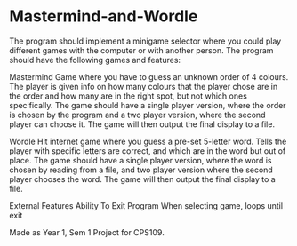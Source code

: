 # Mastermind-and-Wordle
The program should implement a minigame selector where you could play different games
with the computer or with another person. The program should have the following games and features:

Mastermind
    Game where you have to guess an unknown order of 4 colours.
    The player is given info on how many colours that the player chose are in the order
    and how many are in the right spot, but not which ones specifically.
    The game should have a single player version, where the order is chosen by the program
    and a two player version, where the second player can choose it.
    The game will then output the final display to a file.
        
Wordle
    Hit internet game where you guess a pre-set 5-letter word.
    Tells the player with specific letters are correct, and which are in the word but out of place.
    The game should have a single player version, where the word is chosen by reading from a file,
    and two player version where the second player chooses the word.
    The game will then output the final display to a file.
    

External Features
    Ability To Exit Program
    When selecting game, loops until exit

Made as Year 1, Sem 1 Project for CPS109.
